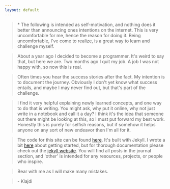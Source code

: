 ```yaml
---
layout: default
---
```


> \* The following is intended as self-motivation, and nothing does it better than announcing ones intentions on the internet. This is very uncomfortable for me, hence the reason for doing it. Being uncomfortable, I've come to realize, is a great way to learn and challenge myself.

> About a year ago I decided to become a programmer. It's weird to say that, but here we are. Two months ago I quit my job. A job I was not happy with, so now this is real.

> Often times you hear the success stories after the fact. My intention is to document the journey. Obviously I don't yet know what success entails, and maybe I may never find out, but that's part of the challenge.

> I find it very helpful explaining newly learned concepts, and one way to do that is writing. You might ask, why put it online, why not just write in a notebook and call it a day? I think it's the idea that someone out there might be looking at this, so I must put forward my best work. Honestly this is purely for selfish reasons, but if somehow it helps anyone on any sort of new endeavor then I'm all for it.

> The code for this site can be found [here](https://github.com/kbejko/kbejko.github.io). It's built with Jekyll. I wrote a bit [here](http://kbejko.github.io/jekyll/update/2015/09/05/how-to-get-started-with-jekyll.html) about getting started, but for thorough documentation please check out the [jekyll website](https://jekyllrb.com/). You will find all posts in the journal section, and 'other' is intended for any resources, projects, or people who inspire.

> Bear with me as I will make many mistakes.

> \- Klajdi

